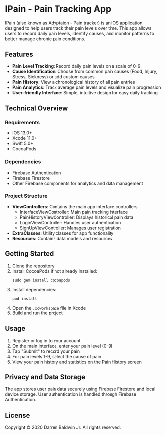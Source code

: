 # IPain - Pain Tracking App

IPain (also known as Adyptaion - Pain tracker) is an iOS application designed to help users track their pain levels over time. This app allows users to record daily pain levels, identify causes, and monitor patterns to better manage chronic pain conditions.

## Features

- **Pain Level Tracking**: Record daily pain levels on a scale of 0-9
- **Cause Identification**: Choose from common pain causes (Food, Injury, Stress, Sickness) or add custom causes
- **Pain History**: View a chronological history of all pain entries
- **Pain Analytics**: Track average pain levels and visualize pain progression
- **User-friendly Interface**: Simple, intuitive design for easy daily tracking

## Technical Overview

### Requirements
- iOS 13.0+
- Xcode 11.0+
- Swift 5.0+
- CocoaPods

### Dependencies
- Firebase Authentication
- Firebase Firestore
- Other Firebase components for analytics and data management

### Project Structure
- **ViewControllers**: Contains the main app interface controllers
  - InterfaceViewController: Main pain tracking interface
  - PainHistoryViewController: Displays historical pain data
  - LoginViewController: Handles user authentication
  - SignUpViewController: Manages user registration
- **ExtraClasses**: Utility classes for app functionality
- **Resources**: Contains data models and resources

## Getting Started

1. Clone the repository
2. Install CocoaPods if not already installed:
   ```
   sudo gem install cocoapods
   ```
3. Install dependencies:
   ```
   pod install
   ```
4. Open the `.xcworkspace` file in Xcode
5. Build and run the project

## Usage

1. Register or log in to your account
2. On the main interface, enter your pain level (0-9)
3. Tap "Submit" to record your pain
4. For pain levels 1-9, select the cause of pain
5. View your pain history and statistics on the Pain History screen

## Privacy and Data Storage

The app stores user pain data securely using Firebase Firestore and local device storage. User authentication is handled through Firebase Authentication.

## License

Copyright © 2020 Darren Baldwin Jr. All rights reserved.

<!-- Why did the pain app go to therapy? It had too many issues with its relationships! -->